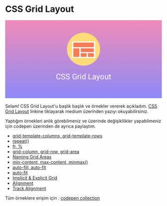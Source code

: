 # CSS Grid Layout

![system schema](./grid-img.png)

Selam!  CSS Grid Layout'u başlık başlık ve örnekler vererek açıkladım. [CSS Grid Layout](https://medium.com/@busramemis/css-grid-layout-ca9035b942f6) linkine tiklayarak medium üzerinden yazıyı  okuyabilirsiniz. 

Yaptığım örnekleri anlık görebilmeniz ve üzerinde değişikllikler yapabilmeniz için codepen üzerinden de ayrıca paylaştım.
* [grid-template-columns, grid-template-rows](https://codepen.io/busramemis/pen/qvBqBp)
* [repeat()](https://codepen.io/busramemis/pen/RdwgLa)
* [fr, %](https://codepen.io/busramemis/pen/qvBXEZ)
* [grid-column, grid-row, grid-area](https://codepen.io/busramemis/pen/vPYJge)
* [Naming Grid Areas](https://codepen.io/busramemis/pen/gEOPgz)
* [min-content, max-content, minmax()](https://codepen.io/busramemis/pen/drPNro)
* [auto-fill, auto-fit](https://codepen.io/busramemis/pen/bZNqKm)
* [auto-fit](https://codepen.io/busramemis/pen/jJEwZa)
* [Implicit & Explicit Grid](https://codepen.io/busramemis/pen/xBbrNv)
* [Alignment](https://codepen.io/busramemis/pen/LaErWe)
* [Track Alignment](https://codepen.io/busramemis/pen/WmbKNx)


Tüm örneklere erişim için : [codepen collection](https://codepen.io/collection/DNgaZy) 


